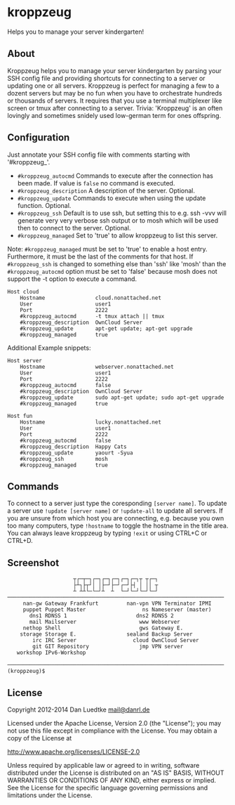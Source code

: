 kroppzeug
=========

Helps you to manage your server kindergarten!


About
-----

Kroppzeug helps you to manage your server kindergarten by parsing your
SSH config file and providing shortcuts for connecting to a server or
updating one or all servers. Kroppzeug is perfect for managing a few to
a dozent servers but may be no fun when you have to orchestrate hundreds
or thousands of servers. It requires that you use a terminal multiplexer
like screen or tmux after connecting to a server.
Trivia: 'Kroppzeug' is an often lovingly and sometimes snidely used
low-german term for ones offspring.


Configuration
-------------

Just annotate your SSH config file with comments starting with '#kroppzeug_'.


* ``#kroppzeug_autocmd`` Commands to execute after the connection has been made. If value is ``false`` no command is executed.
* ``#kroppzeug_description`` A description of the server. Optional.
* ``#kroppzeug_update`` Commands to execute when using the update function. Optional.
* ``#kroppzeug_ssh`` Default is to use ssh, but setting this to e.g. ssh -vvv  will generate very very verbose ssh output or to mosh  which will be used then to connect to the server. Optional.
* ``#kroppzeug_managed`` Set to 'true' to allow kroppzeug to list this server.


Note: ``#kroppzeug_managed`` must be set to 'true' to enable a host entry. Furthermore, it must be the last of the comments for that host.
If ``#kroppzeug_ssh`` is changed to something else than 'ssh' like 'mosh' than the ``#kroppzeug_autocmd`` option must be set to 'false' because mosh does not support the -t option to execute a command.
````
Host cloud
    Hostname                cloud.nonattached.net
    User                    user1
    Port                    2222
    #kroppzeug_autocmd      -t tmux attach || tmux
    #kroppzeug_description  OwnCloud Server
    #kroppzeug_update       apt-get update; apt-get upgrade
    #kroppzeug_managed      true
````

Additional Example snippets:

````
Host server
    Hostname                webserver.nonattached.net
    User                    user1
    Port                    2222
    #kroppzeug_autocmd      false
    #kroppzeug_description  OwnCloud Server
    #kroppzeug_update       sudo apt-get update; sudo apt-get upgrade
    #kroppzeug_managed      true
````

````
Host fun
    Hostname                lucky.nonattached.net
    User                    user1
    Port                    2222
    #kroppzeug_autocmd      false
    #kroppzeug_description  Happy Cats
    #kroppzeug_update       yaourt -Syua
    #kroppzeug_ssh          mosh
    #kroppzeug_managed      true
````

Commands
--------

To connect to a server just type the coresponding ``[server name]``.
To update a server use ``!update [server name]`` or ``!update-all`` to update
all servers. If you are unsure from which host you are connecting, e.g.
because you own too many computers, type ``!hostname`` to toggle the hostname
in the title area. You can always leave kroppzeug by typing ``!exit`` or using
CTRL+C or CTRL+D.


Screenshot
----------
````
                     ┬┌─┬─┐┌─┐┌─┐┌─┐┌─┐┌─┐┬ ┬┌─┐
                     ├┴┐├┬┘│ │├─┘├─┘┌─┘├┤ │ ││ ┬
                     ┴ ┴┴└─└─┘┴  ┴  └─┘└─┘└─┘└─┘
─────────────────────────────────────────────────────────────────────
     nan-gw Gateway Frankfurt         nan-vpn VPN Terminator IPMI
     puppet Puppet Master                  ns Nameserver (master)
       dns1 RDNSS 1                      dns2 RDNSS 2
       mail Mailserver                    www Webserver
     nethop Shell                         gws Gateway E.
    storage Storage E.                sealand Backup Server
        irc IRC Server                  cloud OwnCloud Server
        git GIT Repository                jmp VPN server
   workshop IPv6-Workshop

─────────────────────────────────────────────────────────────────────
(kroppzeug)$
````

License
-------

Copyright 2012-2014 Dan Luedtke <mail@danrl.de>

Licensed under the Apache License, Version 2.0 (the "License");
you may not use this file except in compliance with the License.
You may obtain a copy of the License at

  http://www.apache.org/licenses/LICENSE-2.0

Unless required by applicable law or agreed to in writing, software
distributed under the License is distributed on an "AS IS" BASIS,
WITHOUT WARRANTIES OR CONDITIONS OF ANY KIND, either express or implied.
See the License for the specific language governing permissions and
limitations under the License.

